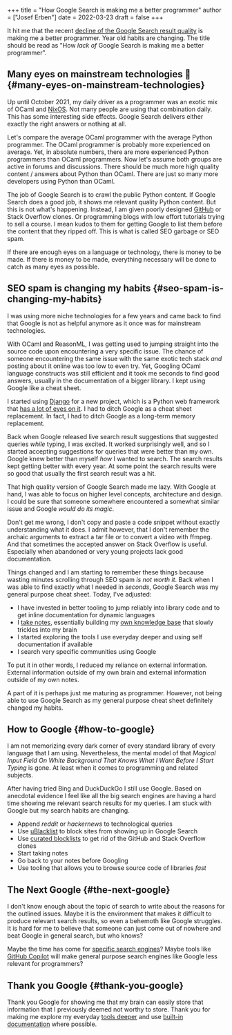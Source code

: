 +++
title = "How Google Search is making me a better programmer"
author = ["Josef Erben"]
date = 2022-03-23
draft = false
+++

It hit me that the recent [decline of the Google Search result quality](https://twitter.com/mwseibel/status/1477701120319361026) is making me a better programmer. Year old habits are changing. The title should be read as "How _lack of_ Google Search is making me a better programmer".

<!--more-->


## Many eyes on mainstream technologies 👀 {#many-eyes-on-mainstream-technologies}

Up until October 2021, my daily driver as a programmer was an exotic mix of OCaml and [NixOS](http://localhost:1313/tags/nixos/). Not many people are using that combination daily. This has some interesting side effects. Google Search delivers either exactly the right answers or nothing at all.

Let's compare the average OCaml programmer with the average Python programmer. The OCaml programmer is probably more experienced on average. Yet, in absolute numbers, there are more experienced Python programmers than OCaml programmers.
Now let's assume both groups are active in forums and discussions. There should be much more high quality content / answers about Python than OCaml. There are just so many more developers using Python than OCaml.

The job of Google Search is to crawl the public Python content. If Google Search does a good job, it shows me relevant quality Python content. But this is not what's happening. Instead, I am given poorly designed [GitHub](https://githubplus.com/) or Stack Overflow clones. Or programming blogs with low effort tutorials trying to sell a course. I mean kudos to them for getting Google to list them before the content that they ripped off. This is what is called SEO garbage or SEO spam.

If there are enough eyes on a language or technology, there is money to be made. If there is money to be made, everything necessary will be done to catch as many eyes as possible.


## SEO spam is changing my habits {#seo-spam-is-changing-my-habits}

I was using more niche technologies for a few years and came back to find that Google is not as helpful anymore as it once was for mainstream technologies.

With OCaml and ReasonML, I was getting used to jumping straight into the source code upon encountering a very specific issue. The chance of someone encountering the same issue with the same exotic tech stack _and_ posting about it online was too low to even try.
Yet, Googling OCaml language constructs was still efficient and it took me seconds to find good answers, usually in the documentation of a bigger library. I kept using Google like a cheat sheet.

I started using [Django](http://localhost:1313/tags/django/) for a new project, which is a Python web framework that [has a lot of eyes on it](https://github.com/django/django/stargazers). I had to ditch Google as a cheat sheet replacement. In fact, I had to ditch Google as a long-term memory replacement.

Back when Google released live search result suggestions that suggested queries _while_ typing, I was excited. It worked surprisingly well, and so I started accepting suggestions for queries that were better than my own. Google knew better than myself _how_ I wanted to search.
The search results kept getting better with every year. At some point the search results were so good that usually the first search result was a hit.

That high quality version of Google Search made me lazy. With Google at hand, I was able to focus on higher level concepts, architecture and design. I could be sure that someone somewhere encountered a somewhat similar issue and Google _would do its magic_.

Don't get me wrong, I don't copy and paste a code snippet without exactly understanding what it does. I admit however, that I don't remember the archaic arguments to extract a tar file or to convert a video with ffmpeg. And that sometimes the accepted answer on Stack Overflow is useful. Especially when abandoned or very young projects lack good documentation.

Things changed and I am starting to remember these things because wasting minutes scrolling through SEO spam _is not worth it_. Back when I was able to find exactly what I needed in _seconds_, Google Search was my general purpose cheat sheet. Today, I've adjusted:

-   I have invested in better tooling to jump reliably into library code and to get inline documentation for dynamic languages
-   I [take notes](https://github.com/joseferben/memb), essentially building my [own knowledge base](https://www.joseferben.com/search/) that slowly trickles into my brain
-   I started exploring the tools I use everyday deeper and using self documentation if available
-   I search very specific communities using Google

To put it in other words, I reduced my reliance on external information. External information outside of my own brain and external information outside of my own notes.

A part of it is perhaps just me maturing as programmer. However, not being able to use Google Search as my general purpose cheat sheet definitely changed my habits.


## How to Google {#how-to-google}

I am not memorizing every dark corner of every standard library of every language that I am using. Nevertheless, the mental model of that _Magical Input Field On White Background That Knows What I Want Before I Start Typing_ is gone. At least when it comes to programming and related subjects.

After having tried Bing and DuckDuckGo I still use Google. Based on anecdotal evidence I feel like all the big search engines are having a hard time showing me relevant search results for my queries. I am stuck with Google but my search habits are changing.

-   Append _reddit_ or _hackernews_ to technological queries
-   Use [uBlacklist](https://github.com/iorate/ublacklist) to block sites from showing up in Google Search
-   Use [curated blocklists](https://github.com/arosh/ublacklist-github-translation) to get rid of the GitHub and Stack Overflow clones
-   Start taking notes
-   Go back to your notes before Googling
-   Use tooling that allows you to browse source code of libraries _fast_


## The Next Google {#the-next-google}

I don't know enough about the topic of search to write about the reasons for the outlined issues. Maybe it is the environment that makes it difficult to produce relevant search results, so even a behemoth like Google struggles. It is hard for me to believe that someone can just come out of nowhere and beat Google in general search, but who knows?

Maybe the time has come for [specific search engines](https://twitter.com/paulg/status/1477760548787920901)? Maybe tools like [GitHub Copilot](https://copilot.github.com/) will make general purpose search engines like Google less relevant for programmers?


## Thank you Google {#thank-you-google}

Thank you Google for showing me that my brain can easily store that information that I previously deemed not worthy to store. Thank you for making me explore my everyday [tools deeper](https://www.kernel.org/doc/man-pages/) and use [built-in documentation](https://www.emacswiki.org/emacs/SelfDocumentation) where possible.
